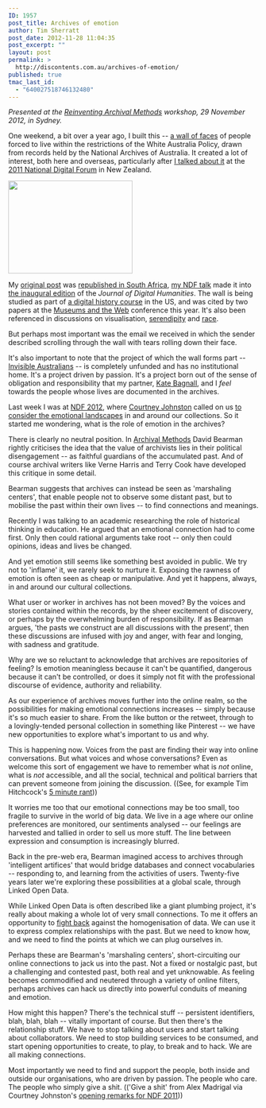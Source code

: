 ```yaml
---
ID: 1957
post_title: Archives of emotion
author: Tim Sherratt
post_date: 2012-11-28 11:04:35
post_excerpt: ""
layout: post
permalink: >
  http://discontents.com.au/archives-of-emotion/
published: true
tmac_last_id:
  - "640027518746132480"
---
```

<em>Presented at the <a href="http://recordkeepingroundtable.org/2012/09/19/reinventing-archival-methods/">Reinventing Archival Methods</a> workshop, 29 November 2012, in Sydney.</em>

One weekend, a bit over a year ago, I built this -- <a href="http://invisibleaustralians.org/faces">a wall of faces</a> of people forced to live within the restrictions of the White Australia Policy, drawn from records held by the National Archives of Australia. It created a lot of interest, both here and overseas, particularly after <a href="http://www.r2.co.nz/20111129/tim-s.htm">I talked about it</a> at the <a href="http://www.ndf.org.nz/past-conferences/2011-presentations-video.html">2011 National Digital Forum</a> in New Zealand.

<a href="http://invisibleaustralians.org/faces"><img src="http://discontents.com.au/wp-content/uploads/2011/12/the-stuff.002-250x187.jpg" alt="" title="the stuff.002" width="250" height="187" class="aligncenter size-medium wp-image-1481" /></a>

My <a href="http://discontents.com.au/shoebox/archives-shoebox/the-real-face-of-white-australia">original post</a> was <a href="http://www.archivalplatform.org/news/entry/the_real_face_of_white_australia">republished in South Africa</a>, <a href="http://discontents.com.au/words/conference-papers/it%E2%80%99s-all-about-the-stuff-collections-interfaces-power-and-people">my NDF talk</a> made it into <a href="http://journalofdigitalhumanities.org/1-1/">the inaugural edition</a> of the <em>Journal of Digital Humanities</em>. The wall is being studied as part of <a href="http://www.6floors.org/teaching/HIST696_F12/schedule/">a digital history course</a> in the US, and was cited by two papers at the <a href="http://www.museumsandtheweb.com/mw2012">Museums and the Web</a> conference this year. It's also been referenced in discussions on visualisation, <a href="http://sim.management.dal.ca/Continuing%20Education/IM%20Public%20Lectures/2012-2013/IM_Public_Lecture_-_.php">serendipity</a> and <a href="http://activehistory.ca/2012/07/exhibiting-race-the-power-of-portraiture/">race</a>.

But perhaps most important was the email we received in which the sender described scrolling through the wall with tears rolling down their face.

It's also important to note that the project of which the wall forms part -- <a href="http://invisibleaustralians.org">Invisible Australians</a> -- is completely unfunded and has no institutional home. It's a project driven by passion. It's a project born out of the sense of obligation and responsibility that my partner, <a href="http://chineseaustralia.org/about">Kate Bagnall</a>, and I <em>feel</em> towards the people whose lives are documented in the archives.

Last week I was at <a href="http://www.ndf.org.nz/">NDF 2012</a>, where <a href="https://twitter.com/auchmill">Courtney Johnston</a> called on us <a href="http://best-of-3.blogspot.co.nz/2012/11/a-poem-three-photographs-and-another.html">to consider the emotional landscapes</a> in and around our collections. So it started me wondering, what is the role of emotion in the archives?

There is clearly no neutral position. In <a href="http://www.archimuse.com/publishing/archival_methods/">Archival Methods</a> David Bearman rightly criticises the idea that the value of archivists lies in their political disengagement -- as faithful guardians of the accumulated past. And of course archival writers like Verne Harris and Terry Cook have developed this critique in some detail.

Bearman suggests that archives can instead be seen as 'marshaling centers', that enable people not to observe some distant past, but to mobilise the past within their own lives -- to find connections and meanings.

Recently I was talking to an academic researching the role of historical thinking in education. He argued that an emotional connection had to come first. Only then could rational arguments take root -- only then could opinions, ideas and lives be changed.

And yet emotion still seems like something best avoided in public. We try not to 'inflame' it, we rarely seek to nurture it. Exposing the rawness of emotion is often seen as cheap or manipulative. And yet it happens, always, in and around our cultural collections.

What user or worker in archives has not been moved? By the voices and stories contained within the records, by the sheer excitement of discovery, or perhaps by the overwhelming burden of responsibility. If as Bearman argues, 'the pasts we construct are all discussions with the present', then these discussions are infused with joy and anger, with fear and longing, with sadness and gratitude.

Why are we so reluctant to acknowledge that archives are repositories of feeling? Is emotion meaningless because it can't be quantified, dangerous because it can't be controlled, or does it simply not fit with the professional discourse of evidence, authority and reliability.

As our experience of archives moves further into the online realm, so the possibilities for making emotional connections increases -- simply because it's so much easier to share. From the like button or the retweet, through to a lovingly-tended personal collection in something like Pinterest -- we have new opportunities to explore what's important to us and why.

This is happening now. Voices from the past are finding their way into online conversations. But what voices and whose conversations? Even as welcome this sort of engagement we have to remember what is <em>not</em> online, what is <em>not</em> accessible, and all the social, technical and political barriers that can prevent someone from joining the discussion. ((See, for example Tim Hitchcock's <a href="http://historyonics.blogspot.com.au/2012/10/a-five-minute-rant-for-consortium-of.html">5 minute rant</a>))

It worries me too that our emotional connections may be too small, too fragile to survive in the world of big data. We live in a age where our online preferences are monitored, our sentiments analysed -- our feelings are harvested and tallied in order to sell us more stuff. The line between expression and consumption is increasingly blurred.

Back in the pre-web era, Bearman imagined access to archives through 'intelligent artifices' that would bridge databases and connect vocabularies -- responding to, and learning from the activities of users. Twenty-five years later we're exploring these possibilities at a global scale, through Linked Open Data.

While Linked Open Data is often described like a giant plumbing project, it's really about making a whole lot of very small connections. To me it offers an opportunity to <a href="http://discontents.com.au/words/conference-papers/small-stories-in-a-big-data-world" title="Small stories in a big data world">fight back</a> against the homogenisation of data. We can use it to express complex relationships with the past. But we need to know how, and we need to find the points at which we can plug ourselves in.

Perhaps these are Bearman's 'marshaling centers', short-circuiting our online connections to jack us into the past. Not a fixed or nostalgic past, but a challenging and contested past, both real and yet unknowable. As feeling becomes commodified and neutered through a variety of online filters, perhaps archives can hack us directly into powerful conduits of meaning and emotion.

How might this happen? There's the technical stuff -- persistent identifiers, blah, blah, blah -- vitally important of course. But then there's the relationship stuff. We have to stop talking about users and start talking about collaborators. We need to stop building services to be consumed, and start opening opportunities to create, to play, to break and to hack. We are all making connections.

Most importantly we need to find and support the people, both inside and outside our organisations, who are driven by passion. The people who care. The people who simply give a shit. (('Give a shit' from Alex Madrigal via Courtney Johnston's <a href="http://best-of-3.blogspot.com.au/2011/11/opening-remarks-for-national-digital.html">opening remarks for NDF 2011</a>))